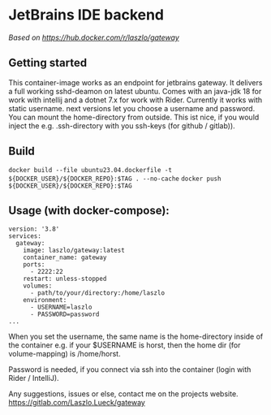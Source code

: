 # JetBrains IDE backend

*Based on https://hub.docker.com/r/laszlo/gateway*

## Getting started

This container-image works as an endpoint for jetbrains gateway.
It delivers a full working sshd-deamon on latest ubuntu.
Comes with an java-jdk 18 for work with intellij and a dotnet 7.x for work with Rider.
Currently it works with static username. next versions let you choose a username and password.
You can mount the home-directory from outside. This ist nice, if you would inject the e.g. .ssh-directory with you ssh-keys (for github / gitlab)).

## Build

`docker build --file ubuntu23.04.dockerfile -t ${DOCKER_USER}/${DOCKER_REPO}:$TAG . --no-cache`
`docker push ${DOCKER_USER}/${DOCKER_REPO}:$TAG`


## Usage (with docker-compose):
```
version: '3.8'
services:
  gateway:
    image: laszlo/gateway:latest
    container_name: gateway
    ports:
      - 2222:22
    restart: unless-stopped
    volumes:
      - path/to/your/directory:/home/laszlo
    environment:
      - USERNAME=laszlo
      - PASSWORD=password
...

```
When you set the username, the same name is the home-directory inside of the container e.g. if your $USERNAME is horst, then the home dir (for volume-mapping) is /home/horst.

Password is needed, if you connect via ssh into the container (login with Rider / IntelliJ).

Any suggestions, issues or else, contact me on the projects website.
https://gitlab.com/Laszlo.Lueck/gateway